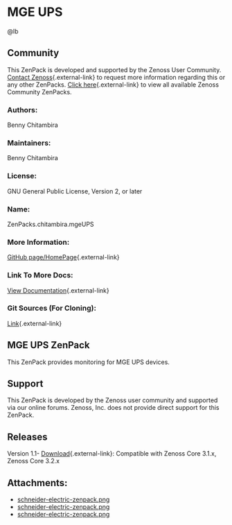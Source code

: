 # MGE UPS

@lb[](img/zenpack-schneider-electric-zenpack.png)

## Community

This ZenPack is developed and supported by the Zenoss User Community.
[Contact Zenoss](https://tryit.zenoss.com/zenpack-contact/){.external-link} to
request more information regarding this or any other ZenPacks. [Click here](https://zenoss.com/product/zenpacks?f%5B0%5D=im_field_zenpack_category:1021){.external-link} to
view all available Zenoss Community ZenPacks.

### Authors:

Benny Chitambira

### Maintainers:

Benny Chitambira

### License:

GNU General Public License, Version 2, or later

### Name:

ZenPacks.chitambira.mgeUPS

### More Information:

[GitHub page/HomePage](http://community.zenoss.org/docs/DOC-3375){.external-link}

### Link To More Docs:

[View Documentation](http://community.zenoss.org/docs/DOC-3375){.external-link}

### Git Sources (For Cloning):

[Link](https://github.com/zenoss/ZenPacks.chitambira.mgeUPS.git){.external-link}

## MGE UPS ZenPack

This ZenPack provides monitoring for MGE UPS devices.

## Support

This ZenPack is developed by the Zenoss user community and supported via
our online forums. Zenoss, Inc. does not provide direct support for this
ZenPack.

## Releases

Version 1.1- [Download](https://storage.googleapis.com/zenpacks/ZenPacks.chitambira.mgeUPS/1.1/ZenPacks.chitambira.mgeUPS-1.1.egg){.external-link}:   Compatible with Zenoss Core 3.1.x, Zenoss Core 3.2.x

## Attachments:

-   [schneider-electric-zenpack.png](img/zenpack-schneider-electric-zenpack.png)
-   [schneider-electric-zenpack.png](img/zenpack-schneider-electric-zenpack.png)
-   [schneider-electric-zenpack.png](img/zenpack-schneider-electric-zenpack.png)

